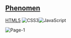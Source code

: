 ## [Phenomen](https://phenomen-project-8j57znc3l-dmitrybanin.vercel.app/)

[HTML5](https://img.shields.io/badge/html5-%23E34F26.svg?style=for-the-badge&logo=html5&logoColor=white) ![CSS3](https://img.shields.io/badge/css3-%231572B6.svg?style=for-the-badge&logo=css3&logoColor=white)![JavaScript](https://img.shields.io/badge/javascript-%23323330.svg?style=for-the-badge&logo=javascript&logoColor=%23F7DF1E)

![Page-1](https://user-images.githubusercontent.com/77890343/210381810-ce7bcdf9-0e93-49bd-bd53-8077fa173745.jpg)

